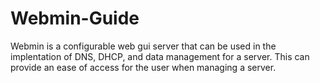 # Webmin-Guide

Webmin is a configurable web gui server that can be used in the implentation of DNS, DHCP, and data management for a server. This can provide an ease of access for the user when managing a server. 



